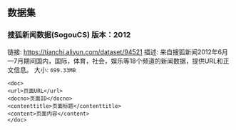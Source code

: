 ## 数据集

### 搜狐新闻数据(SogouCS) 版本：2012
链接: https://tianchi.aliyun.com/dataset/94521
描述: 来自搜狐新闻2012年6月—7月期间国内，国际，体育，社会，娱乐等18个频道的新闻数据，提供URL和正文信息。
大小: `699.33MB`
```
<doc>
<url>页面URL</url>
<docno>页面ID</docno>
<contenttitle>页面标题</contenttitle>
<content>页面内容</content>
</doc>
```